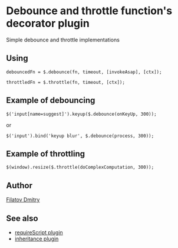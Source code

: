 # Debounce and throttle function's decorator plugin #
Simple debounce and throttle implementations

## Using ##
```
debouncedFn = $.debounce(fn, timeout, [invokeAsap], [ctx]);

throttledFn = $.throttle(fn, timeout, [ctx]);
```

## Example of debouncing ##
```
$('input[name=suggest]').keyup($.debounce(onKeyUp, 300));
```
or
```
$('input').bind('keyup blur', $.debounce(process, 300));
```
## Example of throttling ##
```
$(window).resize($.throttle(doComplexСomputation, 300));
```
## Author ##
[Filatov Dmitry](http://dfilatov.blogspot.com)

## See also ##
  * [requireScript plugin](http://code.google.com/p/jquery-loadscript/)
  * [inheritance plugin](http://code.google.com/p/jquery-inheritance/)